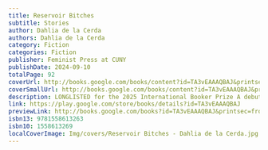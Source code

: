 ```yaml
---
title: Reservoir Bitches
subtitle: Stories
author: Dahlia de la Cerda
authors: Dahlia de la Cerda
category: Fiction
categories: Fiction
publisher: Feminist Press at CUNY
publishDate: 2024-09-10
totalPage: 92
coverUrl: http://books.google.com/books/content?id=TA3vEAAAQBAJ&printsec=frontcover&img=1&zoom=1&edge=curl&source=gbs_api
coverSmallUrl: http://books.google.com/books/content?id=TA3vEAAAQBAJ&printsec=frontcover&img=1&zoom=5&edge=curl&source=gbs_api
description: LONGLISTED for the 2025 International Booker Prize A debut collection of gritty, streetwise, and wickedly funny stories about Mexican women who fight, skirt, cheat, cry, kill, and lie their way to survival. “Life’s a bitch. That’s why you gotta rattle her cage, even if she’s foaming at the mouth.” In the linked stories of Reservoir Bitches, thirteen Mexican women prod the bitch that is Life and become her. From the all-powerful daughter of a cartel boss to the victim of transfemicide, from a houseful of spinster seamstresses to a socialite who supports her politician husband by faking Indigenous roots, these women spit on their own reduction and invent new ways to endure, telling their own stories in bold, unapologetic voices. At once a work of black humor and social critique, Reservoir Bitches is a raucous debut from one of Mexico’s most thrilling new writers.
link: https://play.google.com/store/books/details?id=TA3vEAAAQBAJ
previewLink: http://books.google.com/books?id=TA3vEAAAQBAJ&printsec=frontcover&dq=Reservoir+Bitches+Dahlia+de+la+Cerda&hl=&as_pt=BOOKS&cd=1&source=gbs_api
isbn13: 9781558613263
isbn10: 1558613269
localCoverImage: Img/covers/Reservoir Bitches - Dahlia de la Cerda.jpg
---
```

